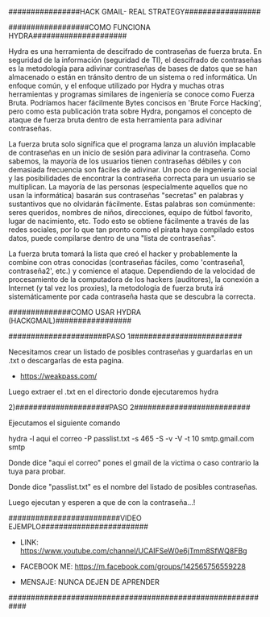 ################HACK GMAIL- REAL STRATEGY#################


##################COMO FUNCIONA HYDRA#####################

Hydra es una herramienta de descifrado de contraseñas de fuerza bruta. En seguridad de la información (seguridad de TI), el descifrado de contraseñas es la metodología para adivinar contraseñas de bases de datos que se han almacenado o están en tránsito dentro de un sistema o red informática. Un enfoque común, y el enfoque utilizado por Hydra y muchas otras herramientas y programas similares de ingeniería se conoce como Fuerza Bruta. Podríamos hacer fácilmente Bytes concisos en 'Brute Force Hacking', pero como esta publicación trata sobre Hydra, pongamos el concepto de ataque de fuerza bruta dentro de esta herramienta para adivinar contraseñas.

La fuerza bruta solo significa que el programa lanza un aluvión implacable de contraseñas en un inicio de sesión para adivinar la contraseña. Como sabemos, la mayoría de los usuarios tienen contraseñas débiles y con demasiada frecuencia son fáciles de adivinar. Un poco de ingeniería social y las posibilidades de encontrar la contraseña correcta para un usuario se multiplican. La mayoría de las personas (especialmente aquellos que no usan la informática) basarán sus contraseñas "secretas" en palabras y sustantivos que no olvidarán fácilmente. Estas palabras son comúnmente: seres queridos, nombres de niños, direcciones, equipo de fútbol favorito, lugar de nacimiento, etc. Todo esto se obtiene fácilmente a través de las redes sociales, por lo que tan pronto como el pirata haya compilado estos datos, puede compilarse dentro de una "lista de contraseñas".

La fuerza bruta tomará la lista que creó el hacker y probablemente la combine con otras conocidas (contraseñas fáciles, como 'contraseña1, contraseña2', etc.) y comience el ataque. Dependiendo de la velocidad de procesamiento de la computadora de los hackers (auditores), la conexión a Internet (y tal vez los proxies), la metodología de fuerza bruta irá sistemáticamente por cada contraseña hasta que se descubra la correcta.

##############COMO USAR HYDRA (HACKGMAIL)#################

######################PASO 1#########################

Necesitamos crear un listado de posibles contraseñas y guardarlas en un .txt o descargarlas de esta pagina.

- https://weakpass.com/

Luego extraer el .txt en el directorio donde ejecutaremos hydra


2)#####################PASO 2##########################

Ejecutamos el siguiente comando

hydra -l aqui el correo -P passlist.txt -s 465 -S -v -V -t 10 smtp.gmail.com smtp 

Donde dice "aqui el correo" pones el gmail de la victima o caso contrario la tuya para probar.

Donde dice "passlist.txt" es el nombre del listado de posibles contraseñas.

Luego ejecutan y esperen a que de con la contraseña...!

#########################VIDEO EJEMPLO########################

- LINK: https://www.youtube.com/channel/UCAIFSeW0e6jTmm8SfWQ8FBg

- FACEBOOK ME: https://m.facebook.com/groups/142565756559228

- MENSAJE: NUNCA DEJEN DE APRENDER

############################################################
